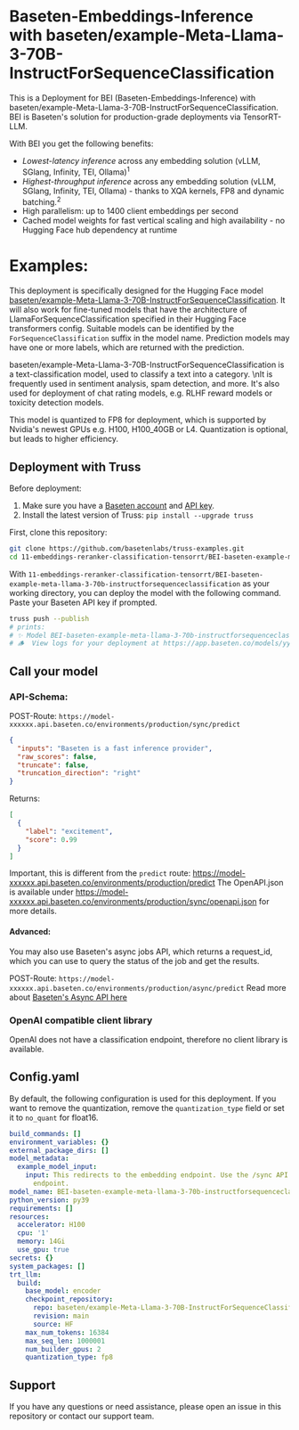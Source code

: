 # Baseten-Embeddings-Inference with baseten/example-Meta-Llama-3-70B-InstructForSequenceClassification

This is a Deployment for BEI (Baseten-Embeddings-Inference) with baseten/example-Meta-Llama-3-70B-InstructForSequenceClassification. BEI is Baseten's solution for production-grade deployments via TensorRT-LLM.

With BEI you get the following benefits:
- *Lowest-latency inference* across any embedding solution (vLLM, SGlang, Infinity, TEI, Ollama)<sup>1</sup>
- *Highest-throughput inference* across any embedding solution (vLLM, SGlang, Infinity, TEI, Ollama) - thanks to XQA kernels, FP8 and dynamic batching.<sup>2</sup>
- High parallelism: up to 1400 client embeddings per second
- Cached model weights for fast vertical scaling and high availability - no Hugging Face hub dependency at runtime

# Examples:
This deployment is specifically designed for the Hugging Face model [baseten/example-Meta-Llama-3-70B-InstructForSequenceClassification](https://huggingface.co/baseten/example-Meta-Llama-3-70B-InstructForSequenceClassification).
It will also work for fine-tuned models that have the architecture of LlamaForSequenceClassification specified in their Hugging Face transformers config.
Suitable models can be identified by the `ForSequenceClassification` suffix in the model name. Prediction models may have one or more labels, which are returned with the prediction.

baseten/example-Meta-Llama-3-70B-InstructForSequenceClassification  is a text-classification model, used to classify a text into a category. \nIt is frequently used in sentiment analysis, spam detection, and more. It's also used for deployment of chat rating models, e.g. RLHF reward models or toxicity detection models.

This model is quantized to FP8 for deployment, which is supported by Nvidia's newest GPUs e.g. H100, H100_40GB or L4. Quantization is optional, but leads to higher efficiency.

## Deployment with Truss

Before deployment:

1. Make sure you have a [Baseten account](https://app.baseten.co/signup) and [API key](https://app.baseten.co/settings/account/api_keys).
2. Install the latest version of Truss: `pip install --upgrade truss`


First, clone this repository:
```sh
git clone https://github.com/basetenlabs/truss-examples.git
cd 11-embeddings-reranker-classification-tensorrt/BEI-baseten-example-meta-llama-3-70b-instructforsequenceclassification
```

With `11-embeddings-reranker-classification-tensorrt/BEI-baseten-example-meta-llama-3-70b-instructforsequenceclassification` as your working directory, you can deploy the model with the following command. Paste your Baseten API key if prompted.

```sh
truss push --publish
# prints:
# ✨ Model BEI-baseten-example-meta-llama-3-70b-instructforsequenceclassification-truss-example was successfully pushed ✨
# 🪵  View logs for your deployment at https://app.baseten.co/models/yyyyyy/logs/xxxxxx
```

## Call your model

### API-Schema:
POST-Route: `https://model-xxxxxx.api.baseten.co/environments/production/sync/predict`
```json
{
  "inputs": "Baseten is a fast inference provider",
  "raw_scores": false,
  "truncate": false,
  "truncation_direction": "right"
}
```

Returns:
```json
[
  {
    "label": "excitement",
    "score": 0.99
  }
]
```
Important, this is different from the `predict` route: https://model-xxxxxx.api.baseten.co/environments/production/predict
The OpenAPI.json is available under https://model-xxxxxx.api.baseten.co/environments/production/sync/openapi.json for more details.

#### Advanced:
You may also use Baseten's async jobs API, which returns a request_id, which you can use to query the status of the job and get the results.

POST-Route: `https://model-xxxxxx.api.baseten.co/environments/production/async/predict`
Read more about [Baseten's Async API here](https://docs.baseten.co/invoke/async)

### OpenAI compatible client library
OpenAI does not have a classification endpoint, therefore no client library is available.


## Config.yaml
By default, the following configuration is used for this deployment. If you want to remove the quantization, remove the `quantization_type` field or set it to `no_quant` for float16.

```yaml
build_commands: []
environment_variables: {}
external_package_dirs: []
model_metadata:
  example_model_input:
    input: This redirects to the embedding endpoint. Use the /sync API to reach /sync/predict
      endpoint.
model_name: BEI-baseten-example-meta-llama-3-70b-instructforsequenceclassification-truss-example
python_version: py39
requirements: []
resources:
  accelerator: H100
  cpu: '1'
  memory: 14Gi
  use_gpu: true
secrets: {}
system_packages: []
trt_llm:
  build:
    base_model: encoder
    checkpoint_repository:
      repo: baseten/example-Meta-Llama-3-70B-InstructForSequenceClassification
      revision: main
      source: HF
    max_num_tokens: 16384
    max_seq_len: 1000001
    num_builder_gpus: 2
    quantization_type: fp8

```

## Support
If you have any questions or need assistance, please open an issue in this repository or contact our support team.
